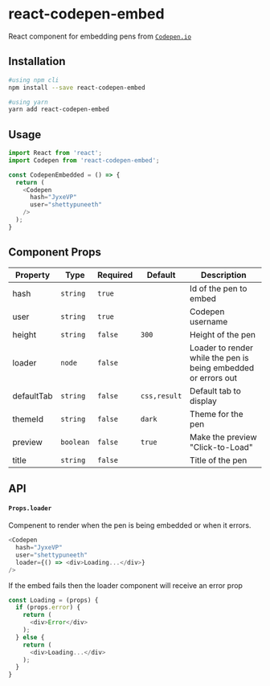 # react-codepen-embed
React component for embedding pens from [`Codepen.io`](https://codepen.io)

## Installation

```bash
#using npm cli
npm install --save react-codepen-embed

#using yarn
yarn add react-codepen-embed
```

## Usage

```javascript
import React from 'react';
import Codepen from 'react-codepen-embed';

const CodepenEmbedded = () => {
  return (
    <Codepen
      hash="JyxeVP"
      user="shettypuneeth"
    />
  );
}
```

## Component Props

Property   | Type     | Required | Default     | Description                                                   |
-----------|----------|----------|-------------|---------------------------------------------------------------|
hash       | `string` | `true`   |             | Id of the pen to embed                                        |
user       | `string` | `true`   |             | Codepen username                                              |
height     | `string` | `false`  | `300`       | Height of the pen                                             | 
loader     | `node`   | `false`  |             | Loader to render while the pen is being embedded or errors out| 
defaultTab | `string` | `false`  | `css,result`| Default tab to display                                        | 
themeId    | `string` | `false`  | `dark`      | Theme for the pen                                             |
preview    | `boolean`| `false`  | `true`      | Make the preview "Click-to-Load"                              |
title      | `string` | `false`  |             | Title of the pen                                              |


## API

#### `Props.loader`
Compenent to render when the pen is being embedded or when it errors.

```js
<Codepen
  hash="JyxeVP"
  user="shettypuneeth"
  loader={() => <div>Loading...</div>}
/>
```

If the embed fails then the loader component will receive an error prop

```js
const Loading = (props) {
  if (props.error) {
    return (
      <div>Error</div>
    );
  } else {
    return (
      <div>Loading...</div>
    );
  }
}
```